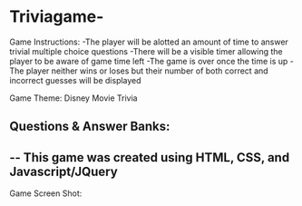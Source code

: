 # Triviagame-

Game Instructions: 
-The player will be alotted an amount of time to answer trivial multiple choice questions
-There will be a visible timer allowing the player to be aware of game time left 
-The game is over once the time is up 
-The player neither wins or loses but their number of both correct and incorrect guesses will be displayed 

Game Theme: 
Disney Movie Trivia 

Questions & Answer Banks: 
-



--
This game was created using HTML, CSS, and Javascript/JQuery 
--

Game Screen Shot: 
